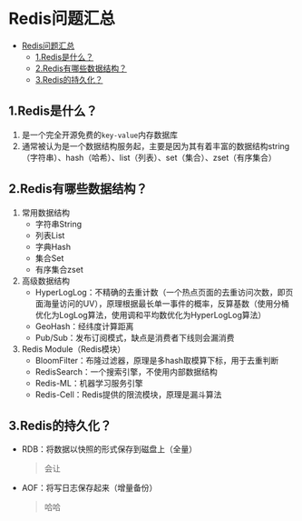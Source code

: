 # Redis问题汇总

<!-- TOC -->

- [Redis问题汇总](#redis问题汇总)
    - [1.Redis是什么？](#1redis是什么)
    - [2.Redis有哪些数据结构？](#2redis有哪些数据结构)
    - [3.Redis的持久化？](#3redis的持久化)

<!-- /TOC -->

## 1.Redis是什么？
1. 是一个完全开源免费的`key-value`内存数据库
2. 通常被认为是一个数据结构服务起，主要是因为其有着丰富的数据结构string（字符串）、hash（哈希）、list（列表）、set（集合）、zset（有序集合）

## 2.Redis有哪些数据结构？
1. 常用数据结构
    - 字符串String
    - 列表List
    - 字典Hash
    - 集合Set
    - 有序集合zset
2. 高级数据结构
    - HyperLogLog：不精确的去重计数（一个热点页面的去重访问次数，即页面海量访问的UV），原理根据最长单一事件的概率，反算基数（使用分桶优化为LogLog算法，使用调和平均数优化为HyperLogLog算法）
    - GeoHash：经纬度计算距离
    - Pub/Sub：发布订阅模式，缺点是消费者下线则会漏消费
3. Redis Module（Redis模块）
    - BloomFilter：布隆过滤器，原理是多hash取模算下标，用于去重判断
    - RedisSearch：一个搜索引擎，不使用内部数据结构
    - Redis-ML：机器学习服务引擎
    - Redis-Cell：Redis提供的限流模块，原理是漏斗算法

## 3.Redis的持久化？
- RDB：将数据以快照的形式保存到磁盘上（全量）
    > 会让
    
- AOF：将写日志保存起来（增量备份）
    > 哈哈


    